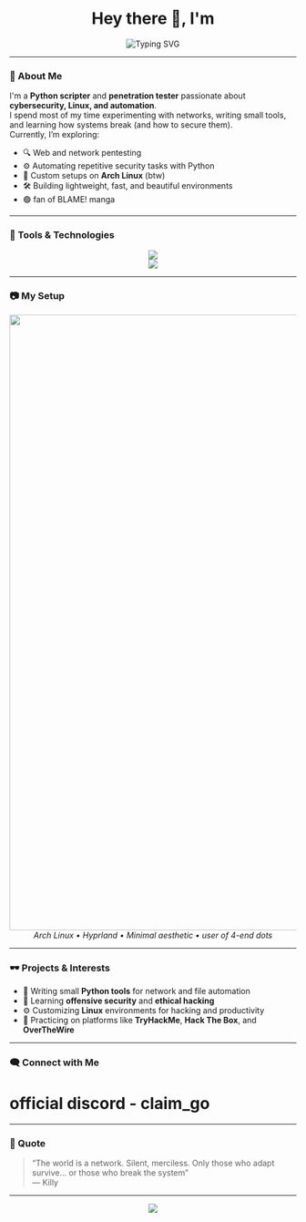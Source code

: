 <h1 align="center">Hey there 👋, I'm <your-name></h1>

<p align="center">
  <img src="https://readme-typing-svg.demolab.com?font=JetBrains+Mono&pause=1000&color=00FF9C&center=true&vCenter=true&width=435&lines=Python+Scripter;Pentester;Arch+Linux+Enthusiast;Automation+%26+Cybersecurity" alt="Typing SVG" />
</p>

---

### 🧠 About Me

I'm a **Python scripter** and **penetration tester** passionate about **cybersecurity, Linux, and automation**.  
I spend most of my time experimenting with networks, writing small tools, and learning how systems break (and how to secure them).  
Currently, I’m exploring:
- 🔍 Web and network pentesting
- ⚙️ Automating repetitive security tasks with Python
- 🧩 Custom setups on **Arch Linux** (btw)
- 🛠️ Building lightweight, fast, and beautiful environments
- 🟢 fan of BLAME! mangа

---

### 🧰 Tools & Technologies

<p align="center">
  <img src="https://skillicons.dev/icons?i=python,linux,bash,git,github,arch,html,css,js" /><br/>
  <img src="https://skillicons.dev/icons?i=burpsuite,vscode,obsidian,discord" />
</p>

---

### 📷 My Setup

<p align="center">
  <img width="1921" height="1081" alt="image" src="https://github.com/user-attachments/assets/1c4be32d-c44c-4d21-baa1-0630ff9ebb0a" />
  <br>
  <em>Arch Linux • Hyprland • Minimal aesthetic • user of 4-end dots</em>
</p>

---

### 🕶️ Projects & Interests

- 🧠 Writing small **Python tools** for network and file automation  
- 🧩 Learning **offensive security** and **ethical hacking**  
- ⚙️ Customizing **Linux** environments for hacking and productivity  
- 🔐 Practicing on platforms like **TryHackMe**, **Hack The Box**, and **OverTheWire**

---

### 🗨️ Connect with Me

<p align="center">
  <h1>official discord - claim_go</h1>
</p>


---

### 🧩 Quote

> “The world is a network. Silent, merciless. Only those who adapt survive... or those who break the system”  
> — Killy

---

<p align="center">
  <img src="https://komarev.com/ghpvc/?username=<your-username>&color=blueviolet&style=flat-square">
</p>
